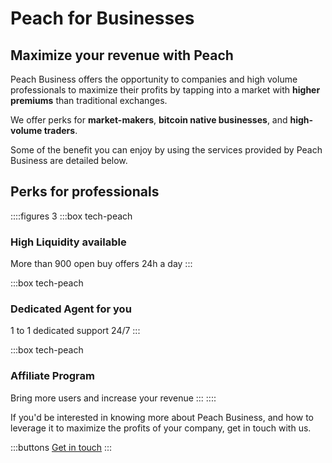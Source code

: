 # Peach for Businesses
## Maximize your revenue with Peach

Peach Business offers the opportunity to companies and high volume professionals to maximize their profits by tapping into a market with **higher premiums** than traditional exchanges.

We offer perks for **market-makers**, **bitcoin native businesses**, and **high-volume traders**.

Some of the benefit you can enjoy by using the services provided by Peach Business are detailed below.

## Perks for professionals
::::figures 3
:::box tech-peach
### High Liquidity available
More than 900 open buy offers 24h a day
:::

:::box tech-peach
### Dedicated Agent for you
1 to 1 dedicated support 24/7
:::

:::box tech-peach
### Affiliate Program
Bring more users and increase your revenue
:::
::::

If you'd be interested in knowing more about Peach Business, and how to leverage it to maximize the profits of your company, get in touch with us.

:::buttons
[Get in touch](mailto:$contactEmail$)
:::

